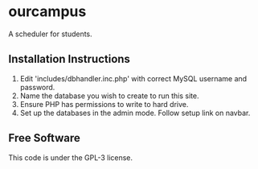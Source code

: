 # ourcampus
A scheduler for students.
## Installation Instructions
1. Edit 'includes/dbhandler.inc.php' with correct MySQL username and password.
2. Name the database you wish to create to run this site.
3. Ensure PHP has permissions to write to hard drive.
4. Set up the databases in the admin mode. Follow setup link on navbar. 
## Free Software
This code is under the GPL-3 license.
